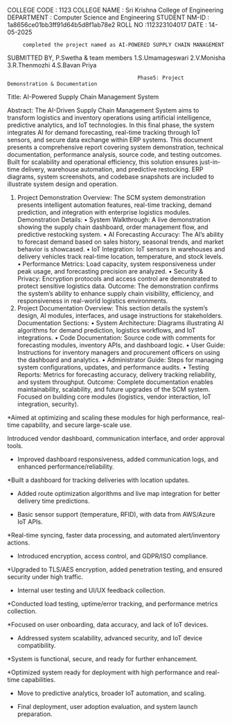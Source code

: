 COLLEGE CODE : 1123
COLLEGE NAME : Sri Krishna College of Engineering 
DEPARTMENT : Computer Science and Engineering 
STUDENT NM-ID : 1a8656ce01bb3ff91d64b5d8f1ab78e2
ROLL NO :112323104017
DATE : 14-05-2025
 
         completed the project named as AI-POWERED SUPPLY CHAIN MANAGEMENT 
 
SUBMITTED BY, 
P.Swetha 
& team members 
1.S.Umamageswari 
2.V.Monisha 
3.R.Thenmozhi
4.S.Bavan Priya

                                              Phase5: Project Demonstration & Documentation

Title: AI-Powered Supply Chain Management System

Abstract:
The AI-Driven Supply Chain Management System aims to transform logistics and inventory operations using artificial intelligence, predictive analytics, and IoT technologies. In this final phase, the system integrates AI for demand forecasting, real-time tracking through IoT sensors, and secure data exchange within ERP systems. This document presents a comprehensive report covering system demonstration, technical documentation, performance analysis, source code, and testing outcomes. Built for scalability and operational efficiency, this solution ensures just-in-time delivery, warehouse automation, and predictive restocking. ERP diagrams, system screenshots, and codebase snapshots are included to illustrate system design and operation.
 1.  Project Demonstration
Overview:
The SCM system demonstration presents intelligent automation features, real-time tracking, demand prediction, and integration with enterprise logistics modules.
Demonstration Details:
•	System Walkthrough: A live demonstration showing the supply chain dashboard, order management flow, and predictive restocking system.
•	AI Forecasting Accuracy: The AI’s ability to forecast demand based on sales history, seasonal trends, and market behavior is showcased.
•	IoT Integration: IoT sensors in warehouses and delivery vehicles track real-time location, temperature, and stock levels.
•	Performance Metrics: Load capacity, system responsiveness under peak usage, and forecasting precision are analyzed.
•	Security & Privacy: Encryption protocols and access control are demonstrated to protect sensitive logistics data.
Outcome:
The demonstration confirms the system’s ability to enhance supply chain visibility, efficiency, and responsiveness in real-world logistics environments.
2. Project Documentation
Overview:
This section details the system’s design, AI modules, interfaces, and usage instructions for stakeholders.
Documentation Sections:
•	System Architecture: Diagrams illustrating AI algorithms for demand prediction, logistics workflows, and IoT integrations.
•	Code Documentation: Source code with comments for forecasting modules, inventory APIs, and dashboard logic.
•	User Guide: Instructions for inventory managers and procurement officers on using the dashboard and analytics.
•	Administrator Guide: Steps for managing system configurations, updates, and performance audits.
•	Testing Reports: Metrics for forecasting accuracy, delivery tracking reliability, and system throughput.
Outcome:
Complete documentation enables maintainability, scalability, and future upgrades of the SCM system.
Focused on building core modules (logistics, vendor interaction, IoT integration, security).

 *Aimed at optimizing and scaling these modules for high performance, real-time capability, and secure large-scale use.

 Introduced vendor dashboard, communication interface, and order approval tools.

* Improved dashboard responsiveness, added communication logs, and enhanced performance/reliability.

*Built a dashboard for tracking deliveries with location updates.
* Added route optimization algorithms and live map integration for better delivery time predictions.


* Basic sensor support (temperature, RFID), with data from AWS/Azure IoT APIs.

*Real-time syncing, faster data processing, and automated alert/inventory actions.

* Introduced encryption, access control, and GDPR/ISO compliance.

*Upgraded to TLS/AES encryption, added penetration testing, and ensured security under high traffic.
* Internal user testing and UI/UX feedback collection.

*Conducted load testing, uptime/error tracking, and performance metrics collection.


*Focused on user onboarding, data accuracy, and lack of IoT devices.

* Addressed system scalability, advanced security, and IoT device compatibility.



*System is functional, secure, and ready for further enhancement.

*Optimized system ready for deployment with high performance and real-time capabilities.

* Move to predictive analytics, broader IoT automation, and scaling.

* Final deployment, user adoption evaluation, and system launch preparation.
